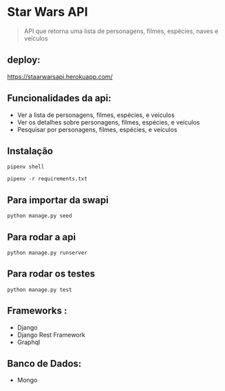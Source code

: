 # Star Wars API
> API que retorna uma lista de personagens, filmes, espécies, naves e veículos


## deploy:
https://staarwarsapi.herokuapp.com/

## Funcionalidades da api:
* Ver a lista de personagens, filmes, espécies, e veículos
* Ver os detalhes sobre personagens, filmes, espécies, e veículos
* Pesquisar por personagens, filmes, espécies, e veículos


## Instalação 
```
pipenv shell
```
```
pipenv -r requirements.txt
```
## Para importar da swapi
```
python manage.py seed
```

## Para rodar a api
```
python manage.py runserver
```
## Para rodar os testes
```
python manage.py test
```
## Frameworks :
* Django  
* Django Rest Framework
* Graphql
  
## Banco de Dados:
* Mongo
